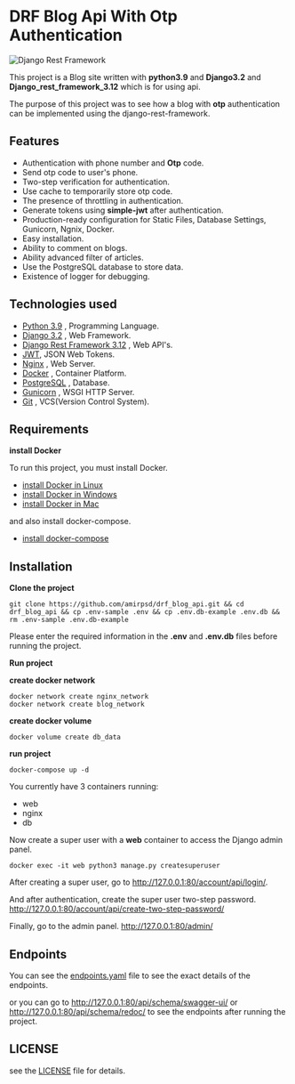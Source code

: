 # DRF Blog Api With Otp Authentication

![Django Rest Framework](src/static/django_rest_framework.png)

This project is a Blog site written with **python3.9** and **Django3.2** and **Django_rest_framework_3.12** which is for using api.

The purpose of this project was to see how a blog with **otp** authentication can be implemented using the django-rest-framework.

## Features

- Authentication with phone number and **Otp** code.
- Send otp code to user's phone.
- Two-step verification for authentication.
- Use cache to temporarily store otp code.
- The presence of throttling in authentication.
- Generate tokens using **simple-jwt** after authentication.
- Production-ready configuration for Static Files, Database Settings, Gunicorn, Ngnix, Docker.
- Easy installation.
- Ability to comment on blogs.
- Ability advanced filter of articles.
- Use the PostgreSQL database to store data.
- Existence of logger for debugging.


## Technologies used

- [Python 3.9](https://www.python.org/) , Programming Language. [](https://img.shields.io/badge/python-3.9-red)
- [Django 3.2](https://docs.djangoproject.com/en/3.2/releases/3.2/) ,  Web Framework.
- [Django Rest Framework 3.12](https://www.django-rest-framework.org/) , Web API's.
- [JWT](https://jwt.io/), JSON Web Tokens.
- [Nginx](https://www.nginx.com/) , Web Server.
- [Docker](https://www.docker.com/) , Container Platform.
- [PostgreSQL](https://www.postgresql.org/) , Database.
- [Gunicorn](https://gunicorn.org/) , WSGI HTTP Server.
- [Git](https://git-scm.com/doc) , VCS(Version Control System).


## Requirements

**install Docker**

To run this project, you must install Docker.

- [install Docker in Linux](https://docs.docker.com/engine/install/)
- [install Docker in Windows](https://docs.docker.com/desktop/windows/install/)
- [install Docker in Mac](https://docs.docker.com/desktop/mac/install/)

and also install docker-compose.

- [install docker-compose](https://docs.docker.com/compose/install/)


## Installation

**Clone the project**

```shell
git clone https://github.com/amirpsd/drf_blog_api.git && cd drf_blog_api && cp .env-sample .env && cp .env.db-example .env.db && rm .env-sample .env.db-example
```

Please enter the required information in the **.env** and **.env.db** files before running the project.

**Run project**

**create docker network**

```shell
docker network create nginx_network
docker network create blog_network
```

**create docker volume**

```shell
docker volume create db_data
```

**run project**

```shell
docker-compose up -d
```

You currently have 3 containers running:

- web
- nginx 
- db

Now create a super user with a **web** container to access the Django admin panel.

```shell
docker exec -it web python3 manage.py createsuperuser
```

After creating a super user, go to http://127.0.0.1:80/account/api/login/.

And after authentication, create the super user two-step password. http://127.0.0.1:80/account/api/create-two-step-password/

Finally, go to the admin panel. http://127.0.0.1:80/admin/


## Endpoints

You can see the [endpoints.yaml](https://github.com/amirpsd/drf_blog_api/blob/main/endpoints.yaml) file to see the exact details of the endpoints.

or you can go to http://127.0.0.1:80/api/schema/swagger-ui/ or http://127.0.0.1:80/api/schema/redoc/
to see the endpoints after running the project.


## LICENSE

see the [LICENSE](https://github.com/amirpsd/drf_blog_api/blob/main/LICENSE) file for details.
